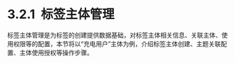 # 3.2.1  标签主体管理

标签主体管理是为标签的创建提供数据基础，对标签主体相关信息、关联主体、使用权限等的配置，本节将以“充电用户”主体为例，介绍标签主体创建、主题关联配置、主体使用授权等操作步骤。
<a name="dUT1a"></a>